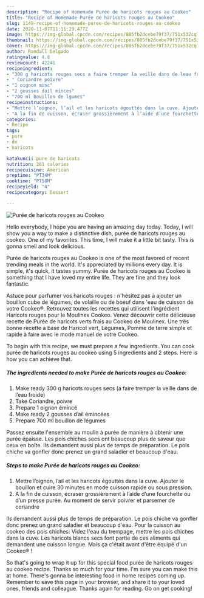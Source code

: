 ```yaml
---
description: "Recipe of Homemade Purée de haricots rouges au Cookeo"
title: "Recipe of Homemade Purée de haricots rouges au Cookeo"
slug: 1149-recipe-of-homemade-puree-de-haricots-rouges-au-cookeo
date: 2020-11-07T11:11:29.477Z
image: https://img-global.cpcdn.com/recipes/805fb2dcebe79f37/751x532cq70/puree-de-haricots-rouges-au-cookeo-photo-principale-de-la-recette.jpg
thumbnail: https://img-global.cpcdn.com/recipes/805fb2dcebe79f37/751x532cq70/puree-de-haricots-rouges-au-cookeo-photo-principale-de-la-recette.jpg
cover: https://img-global.cpcdn.com/recipes/805fb2dcebe79f37/751x532cq70/puree-de-haricots-rouges-au-cookeo-photo-principale-de-la-recette.jpg
author: Randall Delgado
ratingvalue: 4.8
reviewcount: 42241
recipeingredient:
- "300 g haricots rouges secs a faire tremper la veille dans de leau froide"
- " Coriandre poivre"
- "1 oignon minc"
- "2 gousses dail minces"
- "700 ml bouillon de lgumes"
recipeinstructions:
- "Mettre l’oignon, l’ail et les haricots égouttés dans la cuve. Ajouter le bouillon et cuire 30 minutes en mode cuisson rapide ou sous pression."
- "A la fin de cuisson, écraser grossièrement à l’aide d’une fourchette ou d’un presse purée. Au moment de servir poivrer et parsemer de coriandre"
categories:
- Recipe
tags:
- pure
- de
- haricots

katakunci: pure de haricots 
nutrition: 281 calories
recipecuisine: American
preptime: "PT34M"
cooktime: "PT58M"
recipeyield: "4"
recipecategory: Dessert

---
```



![Purée de haricots rouges au Cookeo](https://img-global.cpcdn.com/recipes/805fb2dcebe79f37/751x532cq70/puree-de-haricots-rouges-au-cookeo-photo-principale-de-la-recette.jpg)

Hello everybody, I hope you are having an amazing day today. Today, I will show you a way to make a distinctive dish, purée de haricots rouges au cookeo. One of my favorites. This time, I will make it a little bit tasty. This is gonna smell and look delicious.

Purée de haricots rouges au Cookeo is one of the most favored of recent trending meals in the world. It's appreciated by millions every day. It is simple, it's quick, it tastes yummy. Purée de haricots rouges au Cookeo is something that I have loved my entire life. They are fine and they look fantastic.

Astuce pour parfumer vos haricots rouges : n&#39;hésitez pas à ajouter un bouillon cube de légumes, de volaille ou de boeuf dans &#39;eau de cuisson de votre Cookeo®. Retrouvez toutes les recettes qui utilisent l&#39;ingrédient Haricots rouges pour le Moulinex Cookeo. Venez découvrir cette délicieuse recette de Purée de haricots verts frais au Cookeo de Moulinex. Une très bonne recette à base de Haricot vert, Légumes, Pomme de terre simple et rapide à faire avec le mode manuel de votre Cookeo.


To begin with this recipe, we must prepare a few ingredients. You can cook purée de haricots rouges au cookeo using 5 ingredients and 2 steps. Here is how you can achieve that.

<!--inarticleads1-->

##### The ingredients needed to make Purée de haricots rouges au Cookeo:

1. Make ready 300 g haricots rouges secs (a faire tremper la veille dans de l’eau froide)
1. Take  Coriandre, poivre
1. Prepare 1 oignon émincé
1. Make ready 2 gousses d’ail émincées
1. Prepare 700 ml bouillon de légumes


Passez ensuite l&#39;ensemble au moulin à purée de manière à obtenir une purée épaisse. Les pois chiches secs ont beaucoup plus de saveur que ceux en boîte. Ils demandent aussi plus de temps de préparation. Le pois chiche va gonfler donc prenez un grand saladier et beaucoup d&#39;eau. 

<!--inarticleads2-->

##### Steps to make Purée de haricots rouges au Cookeo:

1. Mettre l’oignon, l’ail et les haricots égouttés dans la cuve. Ajouter le bouillon et cuire 30 minutes en mode cuisson rapide ou sous pression.
1. A la fin de cuisson, écraser grossièrement à l’aide d’une fourchette ou d’un presse purée. Au moment de servir poivrer et parsemer de coriandre


Ils demandent aussi plus de temps de préparation. Le pois chiche va gonfler donc prenez un grand saladier et beaucoup d&#39;eau. Pour la cuisson au cookeo des pois chiches: Videz l&#39;eau du trempage, mettre les pois chiches dans la cuve. Les haricots blancs secs font partie de ces aliments qui demandent une cuisson longue. Mais ça c&#39;était avant d&#39;être équipé d&#39;un Cookeo® ! 

So that's going to wrap it up for this special food purée de haricots rouges au cookeo recipe. Thanks so much for your time. I'm sure you can make this at home. There's gonna be interesting food in home recipes coming up. Remember to save this page in your browser, and share it to your loved ones, friends and colleague. Thanks again for reading. Go on get cooking!
